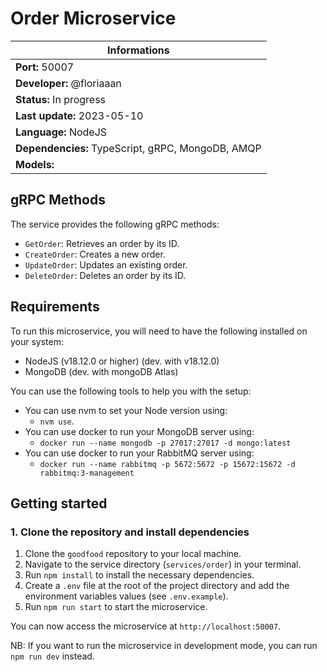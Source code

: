 # Order Microservice

| Informations                                      |
| ------------------------------------------------- |
| **Port:** 50007                                   |
| **Developer:** @floriaaan                         |
| **Status:** In progress                           |
| **Last update:** 2023-05-10                       |
| **Language:** NodeJS                              |
| **Dependencies:** TypeScript, gRPC, MongoDB, AMQP |
| **Models:**                                       |

## gRPC Methods

The service provides the following gRPC methods:

- `GetOrder`: Retrieves an order by its ID.
- `CreateOrder`: Creates a new order.
- `UpdateOrder`: Updates an existing order.
- `DeleteOrder`: Deletes an order by its ID.

## Requirements

To run this microservice, you will need to have the following installed on your system:

- NodeJS (v18.12.0 or higher) (dev. with v18.12.0)
- MongoDB (dev. with mongoDB Atlas)

You can use the following tools to help you with the setup:

- You can use nvm to set your Node version using:
  - `nvm use`.
- You can use docker to run your MongoDB server using:
  - `docker run --name mongodb -p 27017:27017 -d mongo:latest`
- You can use docker to run your RabbitMQ server using:
  - `docker run --name rabbitmq -p 5672:5672 -p 15672:15672 -d rabbitmq:3-management`

## Getting started

### 1. Clone the repository and install dependencies

1. Clone the `goodfood` repository to your local machine.
2. Navigate to the service directory (`services/order`) in your terminal.
3. Run `npm install` to install the necessary dependencies.
4. Create a `.env` file at the root of the project directory and add the environment variables values (see `.env.example`).
5. Run `npm run start` to start the microservice.

You can now access the microservice at `http://localhost:50007`.

NB: If you want to run the microservice in development mode, you can run `npm run dev` instead.
